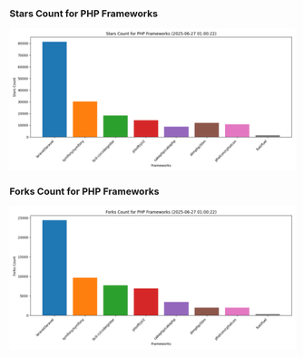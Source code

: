 ### Stars Count for PHP Frameworks

![Stars Chart](./archive/charts/20250627010022_stars_count.png)

### Forks Count for PHP Frameworks

![Forks Chart](./archive/charts/20250627010022_forks_count.png)

